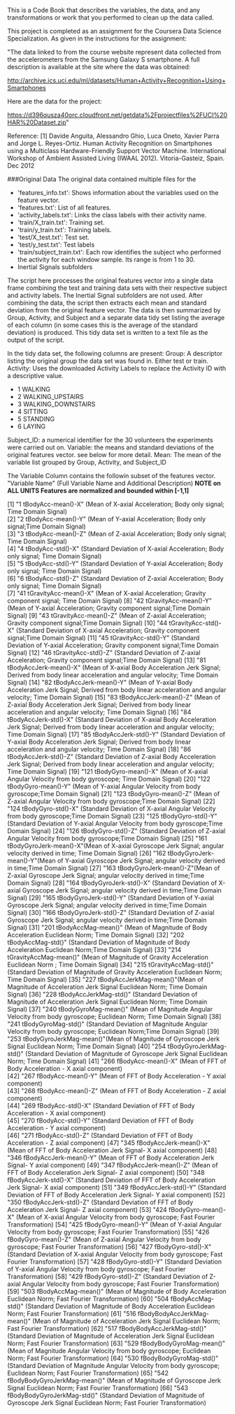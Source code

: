 This is a Code Book that describes the variables, the data, and any transformations or work that you performed to clean up the data called.

This project is completed as an assignment for the Coursera Data Science Specialization. As given in the instructions for the assignment:

"The data linked to from the course website represent data collected from the accelerometers from the Samsung Galaxy S smartphone. 
A full description is available at the site where the data was obtained:

http://archive.ics.uci.edu/ml/datasets/Human+Activity+Recognition+Using+Smartphones

Here are the data for the project:

https://d396qusza40orc.cloudfront.net/getdata%2Fprojectfiles%2FUCI%20HAR%20Dataset.zip"

Reference:
[1] Davide Anguita, Alessandro Ghio, Luca Oneto, Xavier Parra and Jorge L. Reyes-Ortiz. Human Activity Recognition on Smartphones using a Multiclass Hardware-Friendly Support Vector Machine. International Workshop of Ambient Assisted Living (IWAAL 2012). Vitoria-Gasteiz, Spain. Dec 2012

###Original Data
The original data contained multiple files for the 
* 'features_info.txt': Shows information about the variables used on the feature vector.
* 'features.txt': List of all features.
* 'activity_labels.txt': Links the class labels with their activity name.
* 'train/X_train.txt': Training set.
* 'train/y_train.txt': Training labels.
* 'test/X_test.txt': Test set.
* 'test/y_test.txt': Test labels 
* 'train/subject_train.txt': Each row identifies the subject who performed the activity for each window sample. Its range is from 1 to 30. 
* Inertial Signals subfolders

The script here processes the original features vector into a single data frame combining the test and training data sets with their respective subject and activity labels.
The Inertial Signal subfolders are not used. After combining the data, the script then extracts each mean and standard deviation from the original feature vector. 
The data is then summarized by Group, Activity, and Subject and a separate data tidy set listing the average of each column (in some cases this is the average of the standard deviation) is produced.
This tidy data set is written to a text file as the output of the script.

In the tidy data set, the following columns are present:
Group: A descriptor listing the original group the data set was found in. Either test or train.
Activity: Uses the downloaded Activity Labels to replace the Activity ID with a descriptive value.
* 1 WALKING
* 2 WALKING_UPSTAIRS
* 3 WALKING_DOWNSTAIRS
* 4 SITTING
* 5 STANDING
* 6 LAYING

Subject_ID: a numerical identifier for the 30 volunteers the experiments were carried out on.
Variable: the means and standard deviations of the original features vector. see below for more detail. 
Mean: The mean of the variable list grouped by Group, Activity, and Subject_ID

The Variable Column contains the followin subset of the features vector. 
"Variable Name" (Full Variable Name and Additional Description) 
**NOTE on ALL UNITS Features are normalized and bounded within [-1,1]**

 [1] "1 tBodyAcc-mean()-X"  	(Mean of X-axial Acceleration; Body only signal; Time Domain Signal)                   
 [2] "2 tBodyAcc-mean()-Y"  	(Mean of Y-axial Acceleration; Body only signal;Time Domain Signal)                   
 [3] "3 tBodyAcc-mean()-Z"  	(Mean of Z-axial Acceleration; Body only signal; Time Domain Signal)                   
 [4] "4 tBodyAcc-std()-X"   	(Standard Deviation of X-axial Acceleration; Body only signal; Time Domain Signal)                   
 [5] "5 tBodyAcc-std()-Y"   	(Standard Deviation of Y-axial Acceleration; Body only signal; Time Domain Signal)                   
 [6] "6 tBodyAcc-std()-Z"       (Standard Deviation of Z-axial Acceleration; Body only signal; Time Domain Signal)               
 [7] "41 tGravityAcc-mean()-X"  (Mean of X-axial Acceleration; Gravity component signal; Time Domain Signal)
 [8] "42 tGravityAcc-mean()-Y"  (Mean of Y-axial Acceleration; Gravity component signal;Time Domain Signal)
 [9] "43 tGravityAcc-mean()-Z"  (Mean of Z-axial Acceleration; Gravity component signal;Time Domain Signal)
[10] "44 tGravityAcc-std()-X"   (Standard Deviation of X-axial Acceleration; Gravity component signal;Time Domain Signal)
[11] "45 tGravityAcc-std()-Y"   (Standard Deviation of Y-axial Acceleration; Gravity component signal;Time Domain Signal)
[12] "46 tGravityAcc-std()-Z"   (Standard Deviation of Z-axial Acceleration; Gravity component signal;Time Domain Signal)
[13] "81 tBodyAccJerk-mean()-X" (Mean of X-axial Body Acceleration Jerk Signal; Derived from body linear acceleration and angular velocity; Time Domain Signal)
[14] "82 tBodyAccJerk-mean()-Y" (Mean of Y-axial Body Acceleration Jerk Signal; Derived from body linear acceleration and angular velocity; Time Domain Signal)
[15] "83 tBodyAccJerk-mean()-Z" (Mean of Z-axial Body Acceleration Jerk Signal; Derived from body linear acceleration and angular velocity; Time Domain Signal)
[16] "84 tBodyAccJerk-std()-X"  (Standard Deviation of X-axial Body Acceleration Jerk Signal; Derived from body linear acceleration and angular velocity; Time Domain Signal)
[17] "85 tBodyAccJerk-std()-Y"  (Standard Deviation of Y-axial Body Acceleration Jerk Signal; Derived from body linear acceleration and angular velocity; Time Domain Signal)
[18] "86 tBodyAccJerk-std()-Z"  (Standard Deviation of Z-axial Body Acceleration Jerk Signal; Derived from body linear acceleration and angular velocity; Time Domain Signal)
[19] "121 tBodyGyro-mean()-X"   (Mean of X-axial Angular Velocity from body gyroscope; Time Domain Signal)
[20] "122 tBodyGyro-mean()-Y"   (Mean of Y-axial Angular Velocity from body gyroscope;Time Domain Signal)
[21] "123 tBodyGyro-mean()-Z"   (Mean of Z-axial Angular Velocity from body gyroscope;Time Domain Signal)
[22] "124 tBodyGyro-std()-X"    (Standard Deviation of X-axial Angular Velocity from body gyroscope;Time Domain Signal)
[23] "125 tBodyGyro-std()-Y"    (Standard Deviation of Y-axial Angular Velocity from body gyroscope;Time Domain Signal)
[24] "126 tBodyGyro-std()-Z"    (Standard Deviation of Z-axial Angular Velocity from body gyroscope;Time Domain Signal)
[25] "161 tBodyGyroJerk-mean()-X"(Mean of X-axial Gyroscope Jerk Signal; angular velocity derived in time; Time Domain Signal)
[26] "162 tBodyGyroJerk-mean()-Y"(Mean of Y-axial Gyroscope Jerk Signal; angular velocity derived in time;Time Domain Signal)
[27] "163 tBodyGyroJerk-mean()-Z"(Mean of Z-axial Gyroscope Jerk Signal; angular velocity derived in time;Time Domain Signal)
[28] "164 tBodyGyroJerk-std()-X" (Standard Deviation of X-axial Gyroscope Jerk Signal; angular velocity derived in time;Time Domain Signal)
[29] "165 tBodyGyroJerk-std()-Y" (Standard Deviation of Y-axial Gyroscope Jerk Signal; angular velocity derived in time;Time Domain Signal)
[30] "166 tBodyGyroJerk-std()-Z" (Standard Deviation of Z-axial Gyroscope Jerk Signal; angular velocity derived in time;Time Domain Signal)
[31] "201 tBodyAccMag-mean()"    (Mean of Magnitude of Body Acceleration Euclidean Norm; Time Domain Signal)
[32] "202 tBodyAccMag-std()"     (Standard Deviation of Magnitude of Body Acceleration Euclidean Norm;Time Domain Signal)
[33] "214 tGravityAccMag-mean()" (Mean of Magnitude of Gravity Acceleration Euclidean Norm ; Time Domain Signal)
[34] "215 tGravityAccMag-std()"  (Standard Deviation of Magnitude of Gravity Acceleration Euclidean Norm; Time Domain Signal)
[35] "227 tBodyAccJerkMag-mean()"(Mean of Magnitude of Acceleration Jerk Signal Euclidean Norm; Time Domain Signal)
[36] "228 tBodyAccJerkMag-std()" (Standard Deviation of Magnitude of Acceleration Jerk Signal Euclidean Norm; Time Domain Signal)
[37] "240 tBodyGyroMag-mean()"   (Mean of Magnitude Angular Velocity from body gyroscope; Euclidean Norm; Time Domain Signal)
[38] "241 tBodyGyroMag-std()"    (Standard Deviation of Magnitude Angular Velocity from body gyroscope; Euclidean Norm;Time Domain Signal)
[39] "253 tBodyGyroJerkMag-mean()"(Mean of Magnitude of Gyroscope Jerk Signal Euclidean Norm; Time Domain Signal)
[40] "254 tBodyGyroJerkMag-std()" (Standard Deviation of Magnitude of Gyroscope Jerk Signal Euclidean Norm; Time Domain Signal)
[41] "266 fBodyAcc-mean()-X"     (Mean of FFT of Body Acceleration - X axial component)       
[42] "267 fBodyAcc-mean()-Y"     (Mean of FFT of Body Acceleration - Y axial component)              
[43] "268 fBodyAcc-mean()-Z"     (Mean of FFT of Body Acceleration - Z axial component)              
[44] "269 fBodyAcc-std()-X"      (Standard Deviation of FFT of Body Acceleration - X axial component)             
[45] "270 fBodyAcc-std()-Y"      (Standard Deviation of FFT of Body Acceleration - Y axial component)               
[46] "271 fBodyAcc-std()-Z"      (Standard Deviation of FFT of Body Acceleration - Z axial component)
[47] "345 fBodyAccJerk-mean()-X" (Mean of FFT of Body Acceleration Jerk Signal- X axial component)
[48] "346 fBodyAccJerk-mean()-Y" (Mean of FFT of Body Acceleration Jerk Signal- Y axial component)
[49] "347 fBodyAccJerk-mean()-Z" (Mean of FFT of Body Acceleration Jerk Signal- Z axial component)
[50] "348 fBodyAccJerk-std()-X"  (Standard Deviation of FFT of Body Acceleration Jerk Signal- X axial component)
[51] "349 fBodyAccJerk-std()-Y"  (Standard Deviation of FFT of Body Acceleration Jerk Signal- Y axial component)
[52] "350 fBodyAccJerk-std()-Z"  (Standard Deviation of FFT of Body Acceleration Jerk Signal- Z axial component) 
[53] "424 fBodyGyro-mean()-X"    (Mean of X-axial Angular Velocity from body gyroscope; Fast Fourier Transformation)
[54] "425 fBodyGyro-mean()-Y"    (Mean of Y-axial Angular Velocity from body gyroscope; Fast Fourier Transformation)
[55] "426 fBodyGyro-mean()-Z"    (Mean of Z-axial Angular Velocity from body gyroscope; Fast Fourier Transformation)
[56] "427 fBodyGyro-std()-X"     (Standard Deviation of X-axial Angular Velocity from body gyroscope; Fast Fourier Transformation)
[57] "428 fBodyGyro-std()-Y"	 (Standard Deviation of Y-axial Angular Velocity from body gyroscope; Fast Fourier Transformation)
[58] "429 fBodyGyro-std()-Z"	 (Standard Deviation of Z-axial Angular Velocity from body gyroscope; Fast Fourier Transformation)
[59] "503 fBodyAccMag-mean()"    	(Mean of Magnitude of Body Acceleration Euclidean Norm; Fast Fourier Transformation)
[60] "504 fBodyAccMag-std()"		(Standard Deviation of Magnitude of Body Acceleration Euclidean Norm; Fast Fourier Transformation)
[61] "516 fBodyBodyAccJerkMag-mean()"	(Mean of Magnitude of Acceleration Jerk Signal Euclidean Norm; Fast Fourier Transformation)
[62] "517 fBodyBodyAccJerkMag-std()"	(Standard Deviation of Magnitude of Acceleration Jerk Signal Euclidean Norm; Fast Fourier Transformation)
[63] "529 fBodyBodyGyroMag-mean()"	(Mean of Magnitude Angular Velocity from body gyroscope; Euclidean Norm; Fast Fourier Transformation)
[64] "530 fBodyBodyGyroMag-std()"	(Standard Deviation of Magnitude Angular Velocity from body gyroscope; Euclidean Norm; Fast Fourier Transformation)
[65] "542 fBodyBodyGyroJerkMag-mean()"  (Mean of Magnitude of Gyroscope Jerk Signal Euclidean Norm; Fast Fourier Transformation)
[66] "543 fBodyBodyGyroJerkMag-std()"   (Standard Deviation of Magnitude of Gyroscope Jerk Signal Euclidean Norm; Fast Fourier Transformation)
